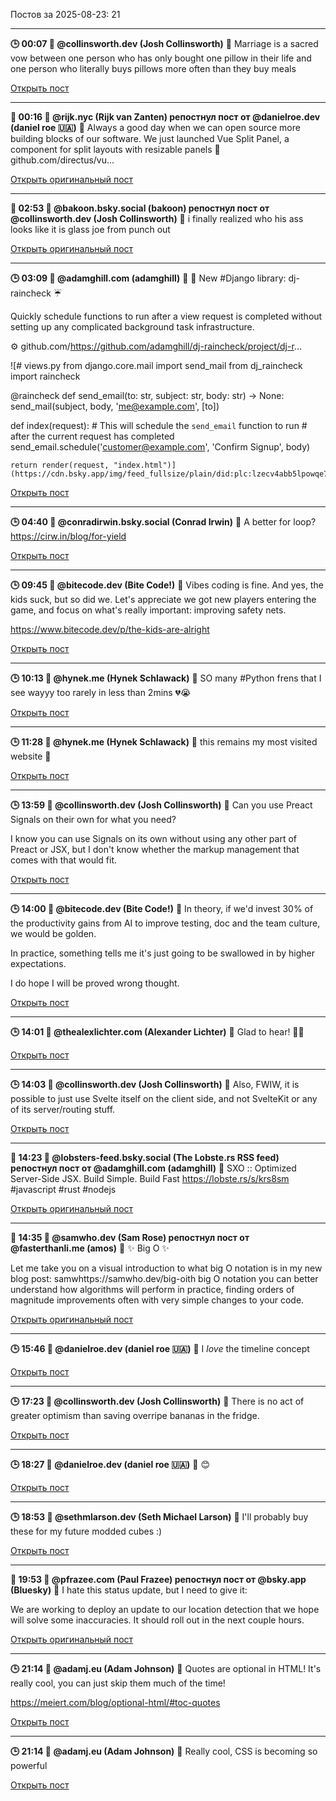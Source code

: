 Постов за 2025-08-23: 21

----
**🕒 00:07 👤 @collinsworth.dev (Josh Collinsworth)**
💬 Marriage is a sacred vow between one person who has only bought one pillow in their life and one person who literally buys pillows more often than they buy meals

[Открыть пост](https://bsky.app/profile/collinsworth.dev/post/3lwzohni6ak25)

----
**🔄 00:16 👤 @rijk.nyc (Rijk van Zanten) репостнул пост от @danielroe.dev (daniel roe 🇺🇦)**
💬 Always a good day when we can open source more building blocks of our software. We just launched Vue Split Panel, a component for split layouts with resizable panels 🚀  
github.com/directus/vu...

[Открыть оригинальный пост](https://bsky.app/profile/rijk.nyc/post/3lwzoyqxz3r25)

----
**🔄 02:53 👤 @bakoon.bsky.social (bakoon) репостнул пост от @collinsworth.dev (Josh Collinsworth)**
💬 i finally realized who his ass looks like it is glass joe from punch out

[Открыть оригинальный пост](https://bsky.app/profile/bakoon.bsky.social/post/3lwzxqcpgp224)

----
**🕒 03:09 👤 @adamghill.com (adamghill)**
💬 🚀 New #Django library: dj-raincheck ☔️

Quickly schedule functions to run after a view request is completed without setting up any complicated background task infrastructure.

⚙️ github.com/https://github.com/adamghill/dj-raincheck/project/dj-r...

![# views.py
from django.core.mail import send_mail
from dj_raincheck import raincheck

@raincheck
def send_email(to: str, subject: str, body: str) -> None:
    send_mail(subject, body, 'me@example.com', [to])


def index(request):
    # This will schedule the `send_email` function to run
    # after the current request has completed
    send_email.schedule('customer@example.com', 'Confirm Signup', body)

    return render(request, "index.html")](https://cdn.bsky.app/img/feed_fullsize/plain/did:plc:lzecv4abb5lpowqe7vzpmprb/bafkreibgraqc47smyure3ukmfr4qyuynvzuyrmok62dtzabnjibpgt6smi@jpeg)

[Открыть пост](https://bsky.app/profile/adamghill.com/post/3lwzynjhyts2e)

----
**🕒 04:40 👤 @conradirwin.bsky.social (Conrad Irwin)**
💬 A better for loop? https://cirw.in/blog/for-yield

[Открыть пост](https://bsky.app/profile/conradirwin.bsky.social/post/3lx25qcjdgs2f)

----
**🕒 09:45 👤 @bitecode.dev (Bite Code!)**
💬 Vibes coding is fine. And yes, the kids suck, but so did we. Let's appreciate we got new players entering the game, and focus on what's really important: improving safety nets.

https://www.bitecode.dev/p/the-kids-are-alright

[Открыть пост](https://bsky.app/profile/bitecode.dev/post/3lx2os3faqc2p)

----
**🕒 10:13 👤 @hynek.me (Hynek Schlawack)**
💬 SO many #Python frens that I see wayyy too rarely in less than 2mins 💔😭

[Открыть пост](https://bsky.app/profile/hynek.me/post/3lx2qedllaf2r)

----
**🕒 11:28 👤 @hynek.me (Hynek Schlawack)**
💬 this remains my most visited website 🫠

[Открыть пост](https://bsky.app/profile/hynek.me/post/3lx2ujojixq2b)

----
**🕒 13:59 👤 @collinsworth.dev (Josh Collinsworth)**
💬 Can you use Preact Signals on their own for what you need?

I know you can use Signals on its own without using any other part of Preact or JSX, but I don't know whether the markup management that comes with that would fit.

[Открыть пост](https://bsky.app/profile/collinsworth.dev/post/3lx34xxepdc2a)

----
**🕒 14:00 👤 @bitecode.dev (Bite Code!)**
💬 In theory, if we'd invest 30% of the productivity gains from AI to improve testing, doc and the team culture, we would be golden. 

In practice, something tells me it's just going to be swallowed in by higher expectations.

I do hope I will be proved wrong thought.

[Открыть пост](https://bsky.app/profile/bitecode.dev/post/3lx34ykr6sc2x)

----
**🕒 14:01 👤 @thealexlichter.com (Alexander Lichter)**
💬 Glad to hear! 👌🏻

[Открыть пост](https://bsky.app/profile/thealexlichter.com/post/3lx353d65622u)

----
**🕒 14:03 👤 @collinsworth.dev (Josh Collinsworth)**
💬 Also, FWIW, it is possible to just use Svelte itself on the client side, and not SvelteKit or any of its server/routing stuff.

[Открыть пост](https://bsky.app/profile/collinsworth.dev/post/3lx356dhqik2a)

----
**🔄 14:23 👤 @lobsters-feed.bsky.social (The Lobste.rs RSS feed) репостнул пост от @adamghill.com (adamghill)**
💬 SXO :: Optimized Server-Side JSX. Build Simple. Build Fast https://lobste.rs/s/krs8sm #javascript #rust #nodejs

[Открыть оригинальный пост](https://bsky.app/profile/lobsters-feed.bsky.social/post/3lx36obxv622n)

----
**🔄 14:35 👤 @samwho.dev (Sam Rose) репостнул пост от @fasterthanli.me (amos)**
💬 ✨ Big O ✨

Let me take you on a visual introduction to what big O notation is in my new blog post: samwhttps://samwho.dev/big-oith big O notation you can better understand how algorithms will perform in practice, finding orders of magnitude improvements often with very simple changes to your code.

[Открыть оригинальный пост](https://bsky.app/profile/samwho.dev/post/3lx36x7bc4s2p)

----
**🕒 15:46 👤 @danielroe.dev (daniel roe 🇺🇦)**
💬 I _love_ the timeline concept

[Открыть пост](https://bsky.app/profile/danielroe.dev/post/3lx3cxlsth22q)

----
**🕒 17:23 👤 @collinsworth.dev (Josh Collinsworth)**
💬 There is no act of greater optimism than saving overripe bananas in the fridge.

[Открыть пост](https://bsky.app/profile/collinsworth.dev/post/3lx3iecumjk2a)

----
**🕒 18:27 👤 @danielroe.dev (daniel roe 🇺🇦)**
💬 😊

[Открыть пост](https://bsky.app/profile/danielroe.dev/post/3lx3lxbpp7225)

----
**🕒 18:53 👤 @sethmlarson.dev (Seth Michael Larson)**
💬 I'll probably buy these for my future modded cubes :)

[Открыть пост](https://bsky.app/profile/sethmlarson.dev/post/3lx3nfnm46c2d)

----
**🔄 19:53 👤 @pfrazee.com (Paul Frazee) репостнул пост от @bsky.app (Bluesky)**
💬 I hate this status update, but I need to give it:

We are working to deploy an update to our location detection that we hope will solve some inaccuracies. It should roll out in the next couple hours.

[Открыть оригинальный пост](https://bsky.app/profile/pfrazee.com/post/3lx3qrhtlac2n)

----
**🕒 21:14 👤 @adamj.eu (Adam Johnson)**
💬 Quotes are optional in HTML! It's really cool, you can just skip them much of the time!

https://meiert.com/blog/optional-html/#toc-quotes

[Открыть пост](https://bsky.app/profile/adamj.eu/post/3lx3vb5mrys2n)

----
**🕒 21:14 👤 @adamj.eu (Adam Johnson)**
💬 Really cool, CSS is becoming so powerful

[Открыть пост](https://bsky.app/profile/adamj.eu/post/3lx3vbto4cs2n)

